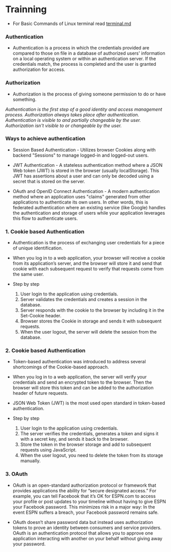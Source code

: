 # Trainning
* For Basic Commands of Linux terminal read [terminal.md](https://github.com/dipen-atharva/Trainning/blob/main/terminal/terminal.md)

### Authentication 

* Authentication is a process in which the credentials provided are compared to those on file in a database of authorized users' information on a local operating system or within an authentication server. If the credentials match, the process is completed and the user is granted authorization for access.

### Authorization

* Authorization is the process of giving someone permission to do or have something.


*Authentication is the first step of a good identity and access management process. Authorization always takes place after authentication. Authentication is visible to and partially changeable by the user. Authorization isn't visible to or changeable by the user.*


### Ways to achieve authentication

* Session Based Authentication - Utilizes browser Cookies along with backend "Sessions" to manage logged-in and logged-out users.

* JWT Authentication - A stateless authentication method where a JSON Web token (JWT) is stored in the browser (usually localStorage). This JWT has assertions about a user and can only be decoded using a secret that is stored on the server.

* OAuth and OpenID Connect Authentication - A modern authentication method where an application uses "claims" generated from other applications to authenticate its own users. In other words, this is federated authentication where an existing service (like Google) handles the authentication and storage of users while your application leverages this flow to authenticate users.

### 1. Cookie based Authentication

- Authentication is the process of exchanging user credentials for a piece of unique identification.

- When you log in to a web application, your browser will receive a cookie from its application’s server, and the browser will store it and send that cookie with each subsequent request to verify that requests come from the same user.

- Step by step
    1. User login to the application using credentials.
    2.  Server validates the credentials and creates a session in the database.
    3. Server responds with the cookie to the browser by including it in the Set-Cookie header.
    4. Browser stores the Cookie in storage and sends it with subsequent requests.
    5. When the user logout, the server will delete the session from the database.

### 2. Cookie based Authentication

- Token-based authentication was introduced to address several shortcomings of the Cookie-based approach.

- When you log in to a web application, the server will verify your credentials and send an encrypted token to the browser. Then the browser will store this token and can be added to the authorization header of future requests.

- JSON Web Token (JWT) is the most used open standard in token-based authentication.

- Step by step
    1. User login to the application using credentials.
    2. The server verifies the credentials, generates a token and signs it with a secret key, and sends it back to the browser.
    3. Store the token in the browser storage and add to subsequent requests using JavaScript.
    4. When the user logout, you need to delete the token from its storage manually.


### 3. OAuth

- OAuth is an open-standard authorization protocol or framework that provides applications the ability for “secure designated access.” For example, you can tell Facebook that it’s OK for ESPN.com to access your profile or post updates to your timeline without having to give ESPN your Facebook password. This minimizes risk in a major way: In the event ESPN suffers a breach, your Facebook password remains safe.

- OAuth doesn’t share password data but instead uses authorization tokens to prove an identity between consumers and service providers. OAuth is an authentication protocol that allows you to approve one application interacting with another on your behalf without giving away your password.
